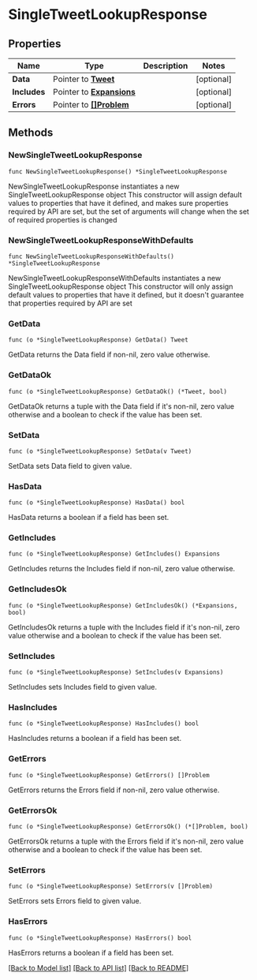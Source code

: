 # SingleTweetLookupResponse

## Properties

Name | Type | Description | Notes
------------ | ------------- | ------------- | -------------
**Data** | Pointer to [**Tweet**](Tweet.md) |  | [optional] 
**Includes** | Pointer to [**Expansions**](Expansions.md) |  | [optional] 
**Errors** | Pointer to [**[]Problem**](Problem.md) |  | [optional] 

## Methods

### NewSingleTweetLookupResponse

`func NewSingleTweetLookupResponse() *SingleTweetLookupResponse`

NewSingleTweetLookupResponse instantiates a new SingleTweetLookupResponse object
This constructor will assign default values to properties that have it defined,
and makes sure properties required by API are set, but the set of arguments
will change when the set of required properties is changed

### NewSingleTweetLookupResponseWithDefaults

`func NewSingleTweetLookupResponseWithDefaults() *SingleTweetLookupResponse`

NewSingleTweetLookupResponseWithDefaults instantiates a new SingleTweetLookupResponse object
This constructor will only assign default values to properties that have it defined,
but it doesn't guarantee that properties required by API are set

### GetData

`func (o *SingleTweetLookupResponse) GetData() Tweet`

GetData returns the Data field if non-nil, zero value otherwise.

### GetDataOk

`func (o *SingleTweetLookupResponse) GetDataOk() (*Tweet, bool)`

GetDataOk returns a tuple with the Data field if it's non-nil, zero value otherwise
and a boolean to check if the value has been set.

### SetData

`func (o *SingleTweetLookupResponse) SetData(v Tweet)`

SetData sets Data field to given value.

### HasData

`func (o *SingleTweetLookupResponse) HasData() bool`

HasData returns a boolean if a field has been set.

### GetIncludes

`func (o *SingleTweetLookupResponse) GetIncludes() Expansions`

GetIncludes returns the Includes field if non-nil, zero value otherwise.

### GetIncludesOk

`func (o *SingleTweetLookupResponse) GetIncludesOk() (*Expansions, bool)`

GetIncludesOk returns a tuple with the Includes field if it's non-nil, zero value otherwise
and a boolean to check if the value has been set.

### SetIncludes

`func (o *SingleTweetLookupResponse) SetIncludes(v Expansions)`

SetIncludes sets Includes field to given value.

### HasIncludes

`func (o *SingleTweetLookupResponse) HasIncludes() bool`

HasIncludes returns a boolean if a field has been set.

### GetErrors

`func (o *SingleTweetLookupResponse) GetErrors() []Problem`

GetErrors returns the Errors field if non-nil, zero value otherwise.

### GetErrorsOk

`func (o *SingleTweetLookupResponse) GetErrorsOk() (*[]Problem, bool)`

GetErrorsOk returns a tuple with the Errors field if it's non-nil, zero value otherwise
and a boolean to check if the value has been set.

### SetErrors

`func (o *SingleTweetLookupResponse) SetErrors(v []Problem)`

SetErrors sets Errors field to given value.

### HasErrors

`func (o *SingleTweetLookupResponse) HasErrors() bool`

HasErrors returns a boolean if a field has been set.


[[Back to Model list]](../README.md#documentation-for-models) [[Back to API list]](../README.md#documentation-for-api-endpoints) [[Back to README]](../README.md)


